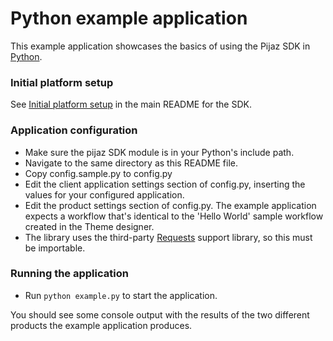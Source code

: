Python example application
===========================

This example application showcases the basics of using the Pijaz SDK in [Python](https://www.python.org).


### Initial platform setup

See [Initial platform setup](https://github.com/pijaz/pijaz-sdk#initial-platform-setup) in the main README for the SDK.


### Application configuration

* Make sure the pijaz SDK module is in your Python's include path.
* Navigate to the same directory as this README file.
* Copy config.sample.py to config.py
* Edit the client application settings section of config.py, inserting the values for your configured application.
* Edit the product settings section of config.py. The example application expects a workflow that's identical to the 'Hello World' sample workflow created in the Theme designer.
* The library uses the third-party [Requests](http://docs.python-requests.org/en/latest/) support library, so this must be importable.


### Running the application

* Run `python example.py` to start the application.

You should see some console output with the results of the two different products the example application produces.

